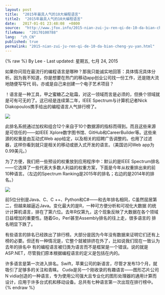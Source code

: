 ```yaml
---
layout: post
title:  "2015年最具人气的10大编程语言"
title2:  "2015年最具人气的10大编程语言"
date:   2017-01-01 23:48:08  +0800
source:  "http://www.jfox.info/2015-nian-zui-ju-ren-qi-de-10-da-bian-cheng-yu-yan.html"
fileName:  "20170100788"
lang:  "zh_CN"
published: true
permalink: "2015-nian-zui-ju-ren-qi-de-10-da-bian-cheng-yu-yan.html"
---
```

{% raw %}
By Lee - Last updated: 星期五, 七月 24, 2015

如果你问现在最流行的编程语言是哪种？那我只能诚实地回答：具体情况具体分析。因为我不知道，你是想要在热门的移动app创业公司找一份工作，还是随大流地随便写写代 码，亦或是自己来创建一个电子艺术项目？

！语言是一种工具，甲之蜜糖乙之砒霜，对这一领域而言是必须的，但换个领域就是可有可无的了。这已经是连续第二年，IEEE Spectrum与计算机记者Nick Diakopoulos携手给出的编程语言人气排行榜了。

![](11ddb96.jpg)

此排名系统通过加权和组合12个来自于10个数据源的指标而得到。而且这些来源是可信任的——如IEEE Xplore数字图书馆、GitHub和CareerBuilder等。这些来源的权重是由互动式Web app给定，以及相关的招聘广告调整的。也用了过滤器，这样你看到就只是相关的移动或嵌入式开发的语言。（美国访问Web app为0.99美元。）

为了方便，我们把一些预设的权重放到应用程序中：默认的是IEEE Spectrum排名——它选择了一些代表大多数人利益的权重方案，下面是今年从权重排出来的前10种语言。（左边的Spectrum Ranking是2015年的排名；右边的是2014年的排名。）

![](9ed4d8a.jpg)

前5位分别是Java、C、C ++、Python和C#——和去年排名相同，C虽然屈居第二，但越来越逼近Java。变化最大的是R，一种可方便分析和可视化大数据 的统计计算机语言，排在了第六位。去年R仅第九，这个现象反映了大数据在各个领域日益增加的重要性。随着Go，Perl甚至Assembly排名的往上走，很多语言的 排名明显下跌了。

有些语言的排名已经跌出了排行榜。大部分是因为今年没有数据来证明它们还有上榜的必要。但还有一种情况是，它整个就被排挤在外了，比如说我们现在一致认为去年的排名中 有的编程语言被归类为语言而不是框架是一个错误。说的就是ASP.NET，尽管我们原本根据编程语言的定义是包括在内的。

许多语言是第一次进入排名。Swift，苹果公司的新语言，尽管才发布13个月，就吸引了足够多的关注和青睐。 Cuda是另一个刚收录的有趣语言——图形芯片公司N vidia创造的一种语言，专为使用公司强大且专业化的图形处理器的通用计算而设计，应用于许多台式机和移动设备。总共有七种语言第一次出现在排行榜中。
{% endraw %}
